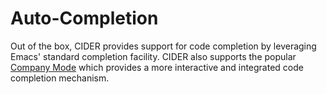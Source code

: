 # Auto-Completion

Out of the box, CIDER provides support for code completion by leveraging Emacs' standard completion facility. CIDER also supports the popular [Company Mode](http://company-mode.github.io/) which provides a more interactive and integrated code completion mechanism.











